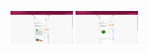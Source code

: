 <p float="left">
    <img src="img1.png" width="100" />
    <img src="img2.png" width="100" /> 
</p>
